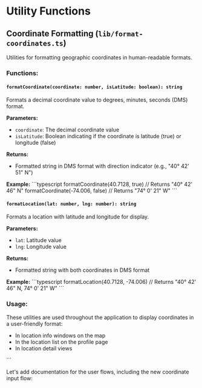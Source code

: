 # Utility Functions

## Coordinate Formatting (`lib/format-coordinates.ts`)

Utilities for formatting geographic coordinates in human-readable formats.

### Functions:

#### `formatCoordinate(coordinate: number, isLatitude: boolean): string`

Formats a decimal coordinate value to degrees, minutes, seconds (DMS) format.

**Parameters:**
- `coordinate`: The decimal coordinate value
- `isLatitude`: Boolean indicating if the coordinate is latitude (true) or longitude (false)

**Returns:**
- Formatted string in DMS format with direction indicator (e.g., "40° 42' 51" N")

**Example:**
\`\`\`typescript
formatCoordinate(40.7128, true) // Returns "40° 42' 46" N"
formatCoordinate(-74.006, false) // Returns "74° 0' 21" W"
\`\`\`

#### `formatLocation(lat: number, lng: number): string`

Formats a location with latitude and longitude for display.

**Parameters:**
- `lat`: Latitude value
- `lng`: Longitude value

**Returns:**
- Formatted string with both coordinates in DMS format

**Example:**
\`\`\`typescript
formatLocation(40.7128, -74.006) // Returns "40° 42' 46" N, 74° 0' 21" W"
\`\`\`

### Usage:

These utilities are used throughout the application to display coordinates in a user-friendly format:

- In location info windows on the map
- In the location list on the profile page
- In location detail views

\`\`\`

Let's add documentation for the user flows, including the new coordinate input flow:
